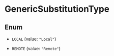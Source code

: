 

# GenericSubstitutionType

## Enum


* `LOCAL` (value: `"Local"`)

* `REMOTE` (value: `"Remote"`)



